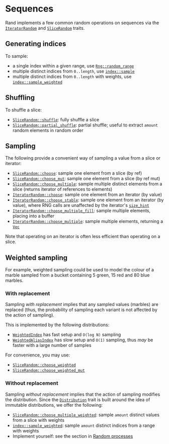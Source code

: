 # Sequences

Rand implements a few common random operations on sequences via the
[`IteratorRandom`] and [`SliceRandom`] traits.

## Generating indices

To sample:

-   a single index within a given range, use [`Rng::random_range`]
-   multiple distinct indices from `0..length`, use [`index::sample`]
-   multiple distinct indices from `0..length` with weights, use [`index::sample_weighted`]

## Shuffling

To shuffle a slice:

-   [`SliceRandom::shuffle`]: fully shuffle a slice
-   [`SliceRandom::partial_shuffle`]: partial shuffle; useful to extract
    `amount` random elements in random order

## Sampling

The following provide a convenient way of sampling a value from a slice or iterator:

-   [`SliceRandom::choose`]: sample one element from a slice (by ref)
-   [`SliceRandom::choose_mut`]: sample one element from a slice (by ref mut)
-   [`SliceRandom::choose_multiple`]: sample multiple distinct elements from a slice (returns iterator of references to elements)
-   [`IteratorRandom::choose`]: sample one element from an iterator (by value)
-   [`IteratorRandom::choose_stable`]: sample one element from an iterator (by value), where RNG calls are unaffected by the iterator's [`size_hint`]
-   [`IteratorRandom::choose_multiple_fill`]: sample multiple elements, placing into a buffer
-   [`IteratorRandom::choose_multiple`]: sample multiple elements, returning a [`Vec`]

Note that operating on an iterator is often less efficient than operating on a
slice.

## Weighted sampling

For example, weighted sampling could be used to model the colour of a marble
sampled from a bucket containing 5 green, 15 red and 80 blue marbles.

### With replacement

Sampling *with replacement* implies that any sampled values (marbles) are
replaced (thus, the probability of sampling each variant is not affected by the
action of sampling).

This is implemented by the following distributions:

-   [`WeightedIndex`] has fast setup and `O(log N)` sampling
-   [`WeightedAliasIndex`] has slow setup and `O(1)` sampling, thus *may* be
    faster with a large number of samples

For convenience, you may use:

-   [`SliceRandom::choose_weighted`]
-   [`SliceRandom::choose_weighted_mut`]

### Without replacement

Sampling *without replacement* implies that the action of sampling modifies the
distribution. Since the [`Distribution`] trait is built around the idea of
immutable distributions, we offer the following:

-   [`SliceRandom::choose_multiple_weighted`]: sample `amount` distinct values
    from a slice with weights
-   [`index::sample_weighted`]: sample `amount` distinct indices from a range with
    weights
-   Implement yourself: see the section in [Random processes](guide-process.html#sampling-without-replacement)

[`Distribution`]: https://docs.rs/rand/latest/rand/distr/trait.Distribution.html
[`IteratorRandom`]: https://docs.rs/rand/latest/rand/seq/trait.IteratorRandom.html
[`SliceRandom`]: https://docs.rs/rand/latest/rand/seq/trait.SliceRandom.html
[`WeightedIndex`]: https://docs.rs/rand/latest/rand/distr/struct.WeightedIndex.html
[`WeightedAliasIndex`]: https://docs.rs/rand_distr/latest/rand_distr/weighted_alias/struct.WeightedAliasIndex.html
[`SliceRandom::choose`]: https://docs.rs/rand/latest/rand/seq/trait.SliceRandom.html#tymethod.choose
[`SliceRandom::choose_mut`]: https://docs.rs/rand/latest/rand/seq/trait.SliceRandom.html#tymethod.choose_mut
[`SliceRandom::choose_multiple`]: https://docs.rs/rand/latest/rand/seq/trait.SliceRandom.html#tymethod.choose_multiple
[`IteratorRandom::choose`]: https://docs.rs/rand/latest/rand/seq/trait.IteratorRandom.html#method.choose
[`IteratorRandom::choose_stable`]: https://docs.rs/rand/latest/rand/seq/trait.IteratorRandom.html#method.choose_stable
[`IteratorRandom::choose_multiple`]: https://docs.rs/rand/latest/rand/seq/trait.IteratorRandom.html#method.choose_multiple
[`IteratorRandom::choose_multiple_fill`]: https://docs.rs/rand/latest/rand/seq/trait.IteratorRandom.html#method.choose_multiple_fill
[`SliceRandom::choose_weighted`]: https://docs.rs/rand/latest/rand/seq/trait.SliceRandom.html#tymethod.choose_weighted
[`SliceRandom::choose_weighted_mut`]: https://docs.rs/rand/latest/rand/seq/trait.SliceRandom.html#tymethod.choose_weighted_mut
[`SliceRandom::choose_multiple_weighted`]: https://docs.rs/rand/latest/rand/seq/trait.SliceRandom.html#tymethod.choose_multiple_weighted
[`SliceRandom::shuffle`]: https://docs.rs/rand/latest/rand/seq/trait.SliceRandom.html#tymethod.shuffle
[`SliceRandom::partial_shuffle`]: https://docs.rs/rand/latest/rand/seq/trait.SliceRandom.html#tymethod.partial_shuffle
[`Rng::random_range`]: https://docs.rs/rand/latest/rand/trait.Rng.html#method.random_range
[`index::sample`]: https://docs.rs/rand/latest/rand/seq/index/fn.sample.html
[`index::sample_weighted`]: https://docs.rs/rand/latest/rand/seq/index/fn.sample_weighted.html
[`size_hint`]: https://doc.rust-lang.org/stable/std/iter/trait.Iterator.html#method.size_hint
[`Vec`]: https://doc.rust-lang.org/stable/std/vec/struct.Vec.html
